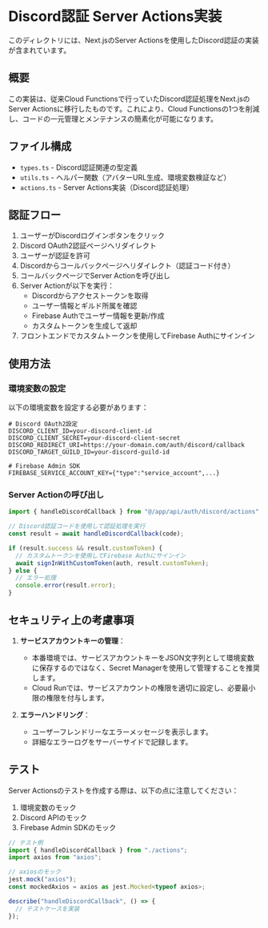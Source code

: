 # Discord認証 Server Actions実装

このディレクトリには、Next.jsのServer Actionsを使用したDiscord認証の実装が含まれています。

## 概要

この実装は、従来Cloud Functionsで行っていたDiscord認証処理をNext.jsのServer Actionsに移行したものです。これにより、Cloud Functionsの1つを削減し、コードの一元管理とメンテナンスの簡素化が可能になります。

## ファイル構成

- `types.ts` - Discord認証関連の型定義
- `utils.ts` - ヘルパー関数（アバターURL生成、環境変数検証など）
- `actions.ts` - Server Actions実装（Discord認証処理）

## 認証フロー

1. ユーザーがDiscordログインボタンをクリック
2. Discord OAuth2認証ページへリダイレクト
3. ユーザーが認証を許可
4. Discordからコールバックページへリダイレクト（認証コード付き）
5. コールバックページでServer Actionを呼び出し
6. Server Actionが以下を実行：
   - Discordからアクセストークンを取得
   - ユーザー情報とギルド所属を確認
   - Firebase Authでユーザー情報を更新/作成
   - カスタムトークンを生成して返却
7. フロントエンドでカスタムトークンを使用してFirebase Authにサインイン

## 使用方法

### 環境変数の設定

以下の環境変数を設定する必要があります：

```
# Discord OAuth2設定
DISCORD_CLIENT_ID=your-discord-client-id
DISCORD_CLIENT_SECRET=your-discord-client-secret
DISCORD_REDIRECT_URI=https://your-domain.com/auth/discord/callback
DISCORD_TARGET_GUILD_ID=your-discord-guild-id

# Firebase Admin SDK
FIREBASE_SERVICE_ACCOUNT_KEY={"type":"service_account",...}
```

### Server Actionの呼び出し

```typescript
import { handleDiscordCallback } from "@/app/api/auth/discord/actions";

// Discord認証コードを使用して認証処理を実行
const result = await handleDiscordCallback(code);

if (result.success && result.customToken) {
  // カスタムトークンを使用してFirebase Authにサインイン
  await signInWithCustomToken(auth, result.customToken);
} else {
  // エラー処理
  console.error(result.error);
}
```

## セキュリティ上の考慮事項

1. **サービスアカウントキーの管理**：
   - 本番環境では、サービスアカウントキーをJSON文字列として環境変数に保存するのではなく、Secret Managerを使用して管理することを推奨します。
   - Cloud Runでは、サービスアカウントの権限を適切に設定し、必要最小限の権限を付与します。

2. **エラーハンドリング**：
   - ユーザーフレンドリーなエラーメッセージを表示します。
   - 詳細なエラーログをサーバーサイドで記録します。

## テスト

Server Actionsのテストを作成する際は、以下の点に注意してください：

1. 環境変数のモック
2. Discord APIのモック
3. Firebase Admin SDKのモック

```typescript
// テスト例
import { handleDiscordCallback } from "./actions";
import axios from "axios";

// axiosのモック
jest.mock("axios");
const mockedAxios = axios as jest.Mocked<typeof axios>;

describe("handleDiscordCallback", () => {
  // テストケースを実装
});